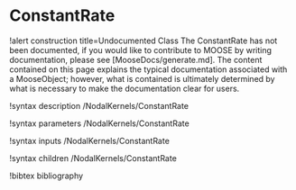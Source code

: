 <!-- MOOSE Documentation Stub: Remove this when content is added. -->

# ConstantRate

!alert construction title=Undocumented Class
The ConstantRate has not been documented, if you would like to contribute to MOOSE by
writing documentation, please see [MooseDocs/generate.md]. The content contained on this page explains
the typical documentation associated with a MooseObject; however, what is contained is ultimately
determined by what is necessary to make the documentation clear for users.

!syntax description /NodalKernels/ConstantRate

!syntax parameters /NodalKernels/ConstantRate

!syntax inputs /NodalKernels/ConstantRate

!syntax children /NodalKernels/ConstantRate

!bibtex bibliography
